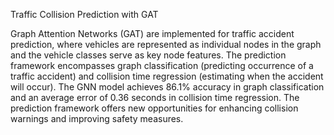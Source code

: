 Traffic Collision Prediction with GAT

Graph Attention Networks (GAT) are implemented for traffic accident prediction, where vehicles are represented as individual nodes in the graph and the vehicle classes serve as key node features. The prediction framework encompasses graph classification (predicting occurrence of a traffic accident) and collision time regression (estimating when the accident will occur). The GNN model achieves 86.1% accuracy in graph classification and an average error of 0.36 seconds in collision time regression. The prediction framework offers new opportunities for enhancing collision warnings and improving safety measures.
